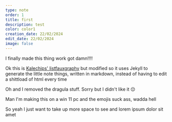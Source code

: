 ```yaml
---
type: note
order: 1
title: first
description: test
color: color1
creation_date: 22/02/2024
edit_date: 22/02/2024
image: false
---
```

I finally made this thing work got damn!!!!

Ok this is [Kalechips' listfauxgraphy](https://github.com/kayleconut/listfauxgraphy) but modified so it uses Jekyll to generate the little note things, written in markdown, instead of having to edit a shittload of html every time

Oh and I removed the dragula stuff. Sorry but I didn't like it 😔

Man I'm making this on a win 11 pc and the emojis suck ass, wadda hell

So yeah I just want to take up more space to see and lorem ipsum dolor sit amet